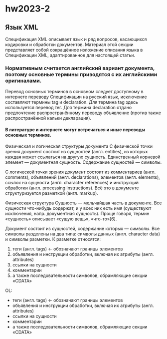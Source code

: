 # hw2023-2

## Язык XML
Спецификация XML описывает язык и ряд вопросов, касающихся кодировки и обработки документов. Материал этой секции представляет собой сокращённое изложение описания языка в Спецификации XML, адаптированное для настоящей статьи.

### Нормативным считается английский вариант документа, поэтому основные термины приводятся с их английскими оригиналами.

Перевод основных терминов в основном следует доступному в интернете переводу Спецификации на русский язык, исключение составляют термины tag и declaration. Для термина tag здесь используется перевод тег. Для термина declaration отдано предпочтение распространённому переводу объявление (против также распространённой кальки декларация).

#### В литературе и интернете могут встречаться и иные переводы основных терминов.

Физическая и логическая структуры документа
С физической точки зрения документ состоит из сущностей (англ. entities), из которых каждая может ссылаться на другую сущность. Единственный корневой элемент — документная сущность. Содержание сущностей — символы.

С логической точки зрения документ состоит из комментариев (англ. comments), объявлений (англ. declarations), элементов (англ. elements), ссылок на сущности (англ. character references) и инструкций обработки (англ. processing instructions). Всё это в документе структуризуется разметкой (англ. markup).

Физическая структура
Сущность — мельчайшая часть в документе. Все сущности что-нибудь содержат, и у всех них есть имя (существуют исключения, напр. документная сущность). Проще говоря, термин «сущность» описывает «сущую вещь», «что-то»[6].

Документ состоит из сущностей, содержание которых — символы. Все символы разделены на два типа: символы данных (англ. character data) и символы разметки. К разметке относятся:

1. теги (англ. tags) <- обозначают границы элементов
1. объявления и инструкции обработки, включая их атрибуты (англ. attributes)
1. ссылки на сущности
1. комментарии
1. а также последовательности символов, обрамляющие секции «CDATA»

OL:
* теги (англ. tags) <- обозначают границы элементов
* объявления и инструкции обработки, включая их атрибуты (англ. attributes)
* ссылки на сущности
* комментарии
* а также последовательности символов, обрамляющие секции «CDATA»
